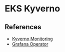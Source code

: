 # EKS Kyverno

## References
- [Kyverno Monitoring](https://kyverno.io/docs/monitoring/)
- [Grafana Operator](https://grafana.github.io/grafana-operator/docs/examples/dashboard_from_configmap/readme/)